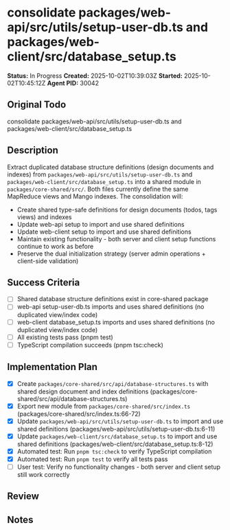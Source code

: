 # consolidate packages/web-api/src/utils/setup-user-db.ts and packages/web-client/src/database_setup.ts

**Status:** In Progress
**Created:** 2025-10-02T10:39:03Z
**Started:** 2025-10-02T10:45:12Z
**Agent PID:** 30042

## Original Todo

consolidate packages/web-api/src/utils/setup-user-db.ts and packages/web-client/src/database_setup.ts

## Description

Extract duplicated database structure definitions (design documents and indexes) from `packages/web-api/src/utils/setup-user-db.ts` and `packages/web-client/src/database_setup.ts` into a shared module in `packages/core-shared/src/`. Both files currently define the same MapReduce views and Mango indexes. The consolidation will:

- Create shared type-safe definitions for design documents (todos, tags views) and indexes
- Update web-api setup to import and use shared definitions
- Update web-client setup to import and use shared definitions
- Maintain existing functionality - both server and client setup functions continue to work as before
- Preserve the dual initialization strategy (server admin operations + client-side validation)

## Success Criteria

- [ ] Shared database structure definitions exist in core-shared package
- [ ] web-api setup-user-db.ts imports and uses shared definitions (no duplicated view/index code)
- [ ] web-client database_setup.ts imports and uses shared definitions (no duplicated view/index code)
- [ ] All existing tests pass (pnpm test)
- [ ] TypeScript compilation succeeds (pnpm tsc:check)

## Implementation Plan

- [x] Create `packages/core-shared/src/api/database-structures.ts` with shared design document and index definitions (packages/core-shared/src/api/database-structures.ts)
- [x] Export new module from `packages/core-shared/src/index.ts` (packages/core-shared/src/index.ts:66-72)
- [x] Update `packages/web-api/src/utils/setup-user-db.ts` to import and use shared definitions (packages/web-api/src/utils/setup-user-db.ts:6-11)
- [x] Update `packages/web-client/src/database_setup.ts` to import and use shared definitions (packages/web-client/src/database_setup.ts:8-12)
- [x] Automated test: Run `pnpm tsc:check` to verify TypeScript compilation
- [x] Automated test: Run `pnpm test` to verify all tests pass
- [ ] User test: Verify no functionality changes - both server and client setup still work correctly

## Review

## Notes

